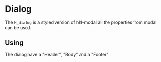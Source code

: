 # Dialog

The `H_dialog` is a styled version of hhl-modal all the properties from modal can be used.

## Using

The dialog have a "Header", "Body" and a "Footer"

<hhl-live-editor title="" htmlCode='
    <template>
      <H_row>
        <H_btn @click="modal = true">Open</H_btn>
        <H_dialog v-model="modal">
          <template #header>
            Here is the TITLE
          </template>
          Here is the BODY
          <template #footer>
            Here is the FOOTER
            <H_btn @click="modal=false" size="sm" class="ml-3 bg-ok">Ok</H_btn>
            <H_btn @click="modal=false" size="sm" class="ml-3">Cancel</H_btn>
          </template>
        H_row>
    </template>
    <script>
      const modal = ref(false)
      return { modal }
    </script>
'>
</hhl-live-editor>
